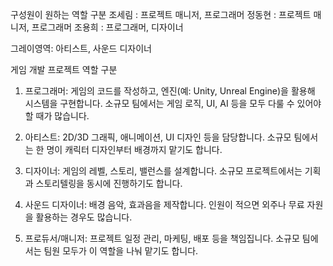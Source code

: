 구성원이 원하는 역할 구분
조세림 : 프로젝트 매니저,  프로그래머
정동현 : 프로젝트 매니저,  프로그래머
조용희 : 프로그래머, 디자이너

그레이영역: 아티스트, 사운드 디자이너


게임 개발 프로젝트 역할 구분

1. 프로그래머: 게임의 코드를 작성하고, 엔진(예: Unity, Unreal Engine)을 활용해 시스템을 구현합니다. 소규모 팀에서는 게임 로직, UI, AI 등을 모두 다룰 수 있어야 할 때가 많습니다.
    
2. 아티스트: 2D/3D 그래픽, 애니메이션, UI 디자인 등을 담당합니다. 소규모 팀에서는 한 명이 캐릭터 디자인부터 배경까지 맡기도 합니다.
    
3. 디자이너: 게임의 레벨, 스토리, 밸런스를 설계합니다. 소규모 프로젝트에서는 기획과 스토리텔링을 동시에 진행하기도 합니다.
    
4. 사운드 디자이너: 배경 음악, 효과음을 제작합니다. 인원이 적으면 외주나 무료 자원을 활용하는 경우도 많습니다.
    
5. 프로듀서/매니저: 프로젝트 일정 관리, 마케팅, 배포 등을 책임집니다. 소규모 팀에서는 팀원 모두가 이 역할을 나눠 맡기도 합니다.